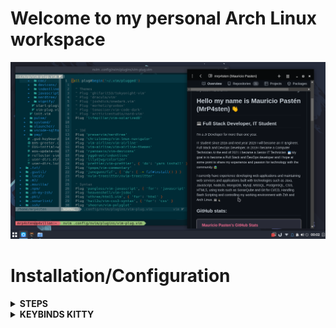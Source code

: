 # Welcome to my personal Arch Linux workspace

![Preview1](./screenshots/Preview.png)

# Installation/Configuration
<details>
<summary><strong>STEPS</strong></summary>

* <p>First packages</p>

```shell
sudo pacman -S git nano gedit wget
```

Install paru for AUR helper

```shell
sudo pacman -S --needed base-devel
git clone https://aur.archlinux.org/paru.git && cd paru && makepkg -si && cd
```

* <p> Terminal </p>

Install Kitty terminal
```shell
sudo pacman -S kitty
```

Download my favorites Nerd Font
```shell
cd /usr/share/fonts
sudo wget https://github.com/ryanoasis/nerd-fonts/releases/download/v2.1.0/Hack.zip
sudo unzip Hack.zip
sudo rm Hack.zip

sudo wget https://github.com/ryanoasis/nerd-fonts/releases/download/v2.1.0/CascadiaCode.zip
sudo unzip CascadiaCode.zip
sudo rm CascadiaCode.zip
  
sudo wget https://github.com/ryanoasis/nerd-fonts/releases/download/v2.1.0/JetBrainsMono.zip
sudo unzip JetBrainsMono.zip
sudo rm JetBrainsMono.zip
cd
```

Clone my repository
```shell
git clone https://github.com/mrp4sten/dotfiles.git
```

Configuration Kitty
```shell
cp -r dotfiles/config/kitty ~/.config/
```

Installing zsh and plugins
```shell
sudo pacman -S zsh zsh-syntax-highlighting zsh-autosuggestions lsd bat exa mdcat
```
  
Installing oh-my-zsh
```shell
sh -c "$(wget https://raw.github.com/ohmyzsh/ohmyzsh/master/tools/install.sh -O -)"
```

Installing powerlevel10k
```shell
git clone --depth=1 https://github.com/romkatv/powerlevel10k.git ~/powerlevel10k
echo 'source ~/powerlevel10k/powerlevel10k.zsh-theme' >>~/.zshrc
```

Install fzf
```shell
git clone --depth 1 https://github.com/junegunn/fzf.git ~/.fzf
~/.fzf/install
```

Install Neovim
```shell
paru -S neovim
```

Install some dependencies
```shell
paru -S yarn npm nodejs
```

Install vim-plug
```shell
sh -c 'curl -fLo "${XDG_DATA_HOME:-$HOME/.local/share}"/nvim/site/autoload/plug.vim --create-dirs \
       https://raw.githubusercontent.com/junegunn/vim-plug/master/plug.vim'
```

Configuration Nvim
```shell
cp -r dotfiles/config/nvim ~/.config/
```

Copy my personal zsh, bash, nano and vimrc configuration
```shell
cp dotfiles/.zshrc ~/
cp dotfiles/.p10k.zsh ~/
cp dotfiles/.nanorc ~/
cp dotfiles/.bashrc ~/
cp dotfiles/.vimrc ~/
```

* <p> Install my favorite minimal browser </p>
```shell
paru -S min # Note: paru command dont need "sudo"
```

* <p> Install chrome browser </p>
```shell
paru -S google-chrome # Note: paru command dont need "sudo"
```

* <p> Install ulauncher </p>
```shell
paru -S ulauncher # Note: paru command dont need "sudo"
```

* <p> Install vscode </p>
```shell
paru -S visual-studio-code-bin # Note: paru command dont need "sudo"
```

</details>

<details>
<summary><strong>KEYBINDS KITTY</strong></summary>

**Keyboard**

| Keybind                                 | Action                                                    |
|-----------------------------------------|-----------------------------------------------------------|
| <kbd>ctrl + shift + enter</kbd>         | Open tmux                                                 |
| <kbd>ctrl + left</kbd>                  | Move to left in tmux                                      |
| <kbd>ctrl + right</kbd>                 | Move to right in tmux                                     |
| <kbd>ctrl + up</kbd>                    | Move to up in tmux                                        |
| <kbd>ctrl + down</kbd>                  | Move to down in tmux                                      |
| <kbd>ctrl + shift + z</kbd>             | Focus in tmux                                             |
| <kbd>ctrl + shift + t</kbd>             | Open tab                                                  |
| <kbd>ctrl + shift + q</kbd>             | Close tab                                                 |
| <kbd>ctrl + shift + alt + t</kbd>       | Rename tab                                                |
| <kbd>ctrl + shift + left</kbd>          | Move to left tab                                          |
| <kbd>ctrl + shift + right</kbd>         | Move to right tab                                         |

<br>
</details>
